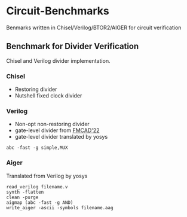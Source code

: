 # Circuit-Benchmarks
Benmarks written in Chisel/Verilog/BTOR2/AIGER for circuit verification

## Benchmark for Divider Verification

Chisel and Verilog divider implementation.

### Chisel

* Restoring divider
* Nutshell fixed clock divider

### Verilog

* Non-opt non-restoring divider
* gate-level divider from [FMCAD'22](https://abs.informatik.uni-freiburg.de/src/projects_view.php?projectID=24)
* gate-level divider translated by yosys
```
abc -fast -g simple,MUX
```

### Aiger

Translated from Verilog by yosys
```
read_verilog filename.v
synth -flatten
clean -purge
aigmap (abc -fast -g AND)
write_aiger -ascii -symbols filename.aag
```
